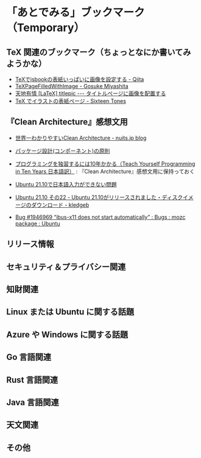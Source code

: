 # 「あとでみる」ブックマーク（Temporary）

## TeX 関連のブックマーク（ちょっとなにか書いてみようかな）

- [TeXでjsbookの表紙いっぱいに画像を設定する - Qiita](https://qiita.com/gatosyocora/items/396d11b94d9201c61094)
- [TeXPageFilledWithImage - Gosuke Miyashita](https://mizzy.org/blog/2011/02/23/1/)
- [天地有情 [LaTeX] titlepic --- タイトルページに画像を配置する](https://konoyonohana.blog.fc2.com/blog-entry-208.html)
- [TeX でイラストの表紙ページ - Sixteen Tones](https://blog.goo.ne.jp/ablerail1007/e/3d97af4ebf1dcd6106955f40c77163a0)

## 『Clean Architecture』感想文用

- [世界一わかりやすいClean Architecture - nuits.jp blog](https://www.nuits.jp/entry/easiest-clean-architecture-2019-09)
- [パッケージ設計(コンポーネント)の原則](https://zenn.dev/uesho/articles/c819d53be1d6d9d120e8)
- [プログラミングを独習するには10年かかる（Teach Yourself Programming in Ten Years 日本語訳）](https://www.yamdas.org/column/technique/21-daysj.html) : 『Clean Architecture』感想文用に保持っておく

- [Ubuntu 21.10で日本語入力ができない問題](https://zenn.dev/ikuya/articles/788626c3ae6ade)
- [Ubuntu 21.10 その22 - Ubuntu 21.10がリリースされました・ディスクイメージのダウンロード - kledgeb](https://kledgeb.blogspot.com/2021/10/ubuntu-2110-22-ubuntu-2110.html)
- [Bug #1946969 “ibus-x11 does not start automatically” : Bugs : mozc package : Ubuntu](https://bugs.launchpad.net/bugs/1946969)


## リリース情報


## セキュリティ＆プライバシー関連


## 知財関連


## Linux または Ubuntu に関する話題


## Azure や Windows に関する話題


## Go 言語関連


## Rust 言語関連


## Java  言語関連


## 天文関連


## その他


<!-- eof -->
